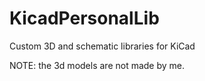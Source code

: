 # KicadPersonalLib
Custom 3D and schematic libraries for KiCad</br>

NOTE: the 3d models are not made by me.
